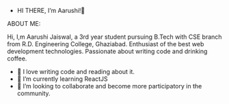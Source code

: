 -  HI THERE, I’m Aarushi!👋

ABOUT ME:

Hi, I,m Aarushi Jaiswal, a 3rd year student pursuing B.Tech with CSE branch from R.D. Engineering College, Ghaziabad. Enthusiast of the best web development technologies. Passionate about writing code and drinking coffee.

- 👀 I love writing code and reading about it.
- 🌱 I’m currently learning ReactJS
- 💞️ I’m looking to collaborate and become more participatory in the community.

<!---
aarushii-git/aarushii-git is a ✨ special ✨ repository because its `README.md` (this file) appears on your GitHub profile.
You can click the Preview link to take a look at your changes.
--->
